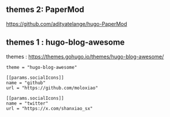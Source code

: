 
## themes 2: PaperMod
https://github.com/adityatelange/hugo-PaperMod

## themes 1 : hugo-blog-awesome
themes : https://themes.gohugo.io/themes/hugo-blog-awesome/

```
theme = "hugo-blog-awesome"

[[params.socialIcons]]
name = "github"
url = "https://github.com/moloxiao"

[[params.socialIcons]]
name = "twitter"
url = "https://x.com/shanxiao_sx"
```